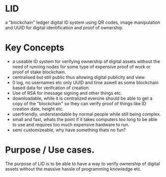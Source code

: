 # LID
a "blockchain" ledger digital ID system using QR codes, image manipulation and UUID for digital identification and proof of ownership. 

# Key Concepts
- a useable ID system for verifying ownership of digital assets without the need of running nodes for some type of expensive proof of work or proof of stake blockchain. 
- centralised but still public thus allowing digital publicity and view
- 0 log, no usernames etc only UUID and time aswell as some blockchain based data for verifcation of creation. 
- Use of RSA for message signing and other things etc. 
- downloadable, while it is centralized everone should be able to get a copy of the "blockchain" so they can verify proof of things like ID creation date, height etc.
- userfriendly, understandable by normal people while still being complex.
- small and fast, whats the point if it takes computers too long to be able to use and requires too much expensive hardware to run. 
- semi customizeable, why have something thats no fun?


# Purpose / Use cases. 
  The purpose of LID is to be able to have a way to verify ownership of digital assets without the massive hassle of programming knowledge etc.
  
